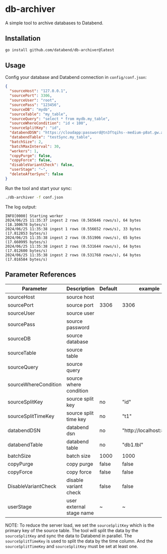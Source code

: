 # db-archiver
A simple tool to archive databases to Databend.


## Installation
```bash
go install github.com/databend/db-archiver@latest
```

## Usage

Config your database and Databend connection in `config/conf.json`:
```json
{
  "sourceHost": "127.0.0.1",
  "sourcePort": 3306,
  "sourceUser": "root",
  "sourcePass": "123456",
  "sourceDB": "mydb",
  "sourceTable": "my_table",
  "sourceQuery": "select * from mydb.my_table",
  "sourceWhereCondition": "id < 100",
  "sourceSplitKey": "id",
  "databendDSN": "https://cloudapp:password@tn3ftqihs--medium-p8at.gw.aws-us-east-2.default.databend.com:443",
  "databendTable": "testSync.my_table",
  "batchSize": 2,
  "batchMaxInterval": 30,
  "workers": 1,
  "copyPurge": false,
  "copyForce": false,
  "disableVariantCheck": false,
  "userStage": "~",
  "deleteAfterSync": false
}

```

Run the tool and start your sync:
```bash
./db-archiver -f conf.json
```

The log output:
```
INFO[0000] Starting worker              
2024/06/25 11:35:37 ingest 2 rows (0.565646 rows/s), 64 bytes (18.100678 bytes/s)
2024/06/25 11:35:38 ingest 1 rows (0.556652 rows/s), 33 bytes (17.812853 bytes/s)
2024/06/25 11:35:38 ingest 2 rows (0.551906 rows/s), 65 bytes (17.660995 bytes/s)
2024/06/25 11:35:38 ingest 2 rows (0.531644 rows/s), 64 bytes (17.012600 bytes/s)
2024/06/25 11:35:38 ingest 2 rows (0.531768 rows/s), 64 bytes (17.016584 bytes/s)
```


## Parameter References
| Parameter             | Description              | Default | example                 | required |
|-----------------------|--------------------------|---------|-------------------------|----------|
| sourceHost            | source host              |         |                         | true     |
| sourcePort            | source port              | 3306    | 3306                    | true     |
| sourceUser            | source user              |         |                         | true     |
| sourcePass            | source password          |         |                         | true     |
| sourceDB              | source database          |         |                         | true     |
| sourceTable           | source table             |         |                         | true     |
| sourceQuery           | source query             |         |                         | true     |
| sourceWhereCondition  | source where condition   |         |                         | false    |
| sourceSplitKey        | source split key         | no      | "id"                    | false    |
| sourceSplitTimeKey    | source split time key    | no      | "t1"                    | false    |
| databendDSN           | databend dsn             | no      | "http://localhost:8000" | true     |
| databendTable         | databend table           | no      | "db1.tbl"               | true     |
| batchSize             | batch size               | 1000    | 1000                    | false    |
| copyPurge             | copy purge               | false   | false                   | false    |
| copyForce             | copy force               | false   | false                   | false    |
| DisableVariantCheck   | disable variant check    | false   | false                   | false    |
| userStage             | user external stage name | ~       | ~                       | false    |

NOTE: To reduce the server load, we set the `sourceSplitKey` which is the primary key of the source table. The tool will split the data by the `sourceSplitKey` and sync the data to Databend in parallel.
The `sourceSplitTimeKey` is used to split the data by the time column. And the `sourceSplitTimeKey` and `sourceSplitKey` must be set at least one.
